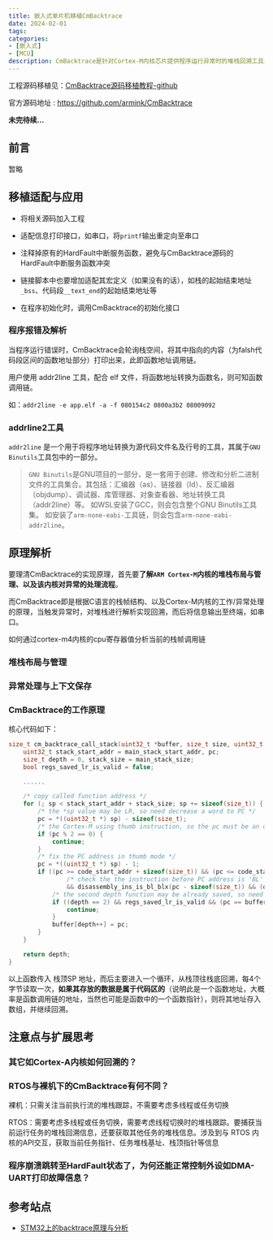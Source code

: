 ```yaml
---
title: 嵌入式单片机移植CmBacktrace
date: 2024-02-01
tags:
categories:
- [嵌入式]
- [MCU]
description: CmBacktrace是针对Cortex-M内核芯片提供程序运行异常时的堆栈回溯工具/中间件，将其移植到单片机中，可以在程序异常时打印相应的故障信息包括函数调用链、变量值、寄存器值等，大大缩短bug排查时间。本文介绍CmBacktrace的移植适配过程、原理解析、实际应用以及一些扩展问题思考等。
---
```



工程源码移植见：[CmBacktrace源码移植教程-github](https://github.com/Jindu-Chen/CmBacktrace_Adapt)

官方源码地址 : https://github.com/armink/CmBacktrace


**未完待续...**


## 前言

暂略

## 移植适配与应用

- 将相关源码加入工程

- 适配信息打印接口，如串口，将`printf`输出重定向至串口

- 注释掉原有的HardFault中断服务函数，避免与CmBacktrace源码的HardFault中断服务函数冲突

- 链接脚本中也要增加适配其宏定义（如果没有的话），如栈的起始结束地址`_bss`、代码段`__text_end`的起始结束地址等

- 在程序初始化时，调用CmBacktrace的初始化接口


### 程序报错及解析

当程序运行错误时，CmBacktrace会轮询栈空间，将其中指向的内容（为falsh代码段区间的函数地址部分）打印出来，此即函数地址调用链。

用户使用 addr2line 工具，配合 elf 文件，将函数地址转换为函数名，则可知函数调用链。

如：`addr2line -e app.elf -a -f 080154c2 0800a3b2 08009092`


### addrline2工具

`addr2line` 是一个用于将程序地址转换为源代码文件名及行号的工具，其属于`GNU Binutils`工具包中的一部分。
> `GNU Binutils`是GNU项目的一部分，是一套用于创建、修改和分析二进制文件的工具集合。其包括：汇编器（as）、链接器（ld）、反汇编器（objdump）、调试器、库管理器、对象查看器、地址转换工具（addr2line）等。
> 如WSL安装了GCC，则会包含整个GNU Binutils工具集。 如安装了`arm-none-eabi-`工具链，则会包含`arm-none-eabi-addr2line`。


## 原理解析

要理清CmBacktrace的实现原理，首先要**了解`ARM Cortex-M`内核的堆栈布局与管理、以及该内核对异常的处理流程**。

而CmBacktrace即是根据C语言的栈帧结构、以及Cortex-M内核的工作/异常处理的原理，当触发异常时，对堆栈进行解析实现回溯，而后将信息输出至终端，如串口。

如何通过cortex-m4内核的cpu寄存器值分析当前的栈帧调用链


### 堆栈布局与管理

### 异常处理与上下文保存

### CmBacktrace的工作原理


核心代码如下：
```c
size_t cm_backtrace_call_stack(uint32_t *buffer, size_t size, uint32_t sp) {
    uint32_t stack_start_addr = main_stack_start_addr, pc;
    size_t depth = 0, stack_size = main_stack_size;
    bool regs_saved_lr_is_valid = false;

    ......

    /* copy called function address */
    for (; sp < stack_start_addr + stack_size; sp += sizeof(size_t)) {
        /* the *sp value may be LR, so need decrease a word to PC */
        pc = *((uint32_t *) sp) - sizeof(size_t);
        /* the Cortex-M using thumb instruction, so the pc must be an odd number */
        if (pc % 2 == 0) {
            continue;
        }
        /* fix the PC address in thumb mode */
        pc = *((uint32_t *) sp) - 1;
        if ((pc >= code_start_addr + sizeof(size_t)) && (pc <= code_start_addr + code_size) && (depth < CMB_CALL_STACK_MAX_DEPTH)
                /* check the the instruction before PC address is 'BL' or 'BLX' */
                && disassembly_ins_is_bl_blx(pc - sizeof(size_t)) && (depth < size)) {
            /* the second depth function may be already saved, so need ignore repeat */
            if ((depth == 2) && regs_saved_lr_is_valid && (pc == buffer[1])) {
                continue;
            }
            buffer[depth++] = pc;
        }
    }

    return depth;
}
```
以上函数传入 栈顶SP 地址，而后主要进入一个循环，从栈顶往栈底回溯，每4个字节读取一次，**如果其存放的数据是属于代码区的**（说明此是一个函数地址，大概率是函数调用链的地址，当然也可能是函数中的一个函数指针），则将其地址存入数组，并继续回溯。


## 注意点与扩展思考


### 其它如Cortex-A内核如何回溯的？


### RTOS与裸机下的CmBacktrace有何不同？

裸机：只需关注当前执行流的堆栈跟踪，不需要考虑多线程或任务切换

RTOS：需要考虑多线程或任务切换，需要考虑线程切换时的堆栈跟踪。要捕获当前运行任务的堆栈回溯信息，还要获取其他任务的堆栈信息。涉及到与 RTOS 内核的API交互，获取当前任务指针、任务堆栈基址、栈顶指针等信息


### 程序崩溃跳转至HardFault状态了，为何还能正常控制外设如DMA-UART打印故障信息？


## 参考站点


- [STM32上的backtrace原理与分析](https://zhuanlan.zhihu.com/p/512902251)

